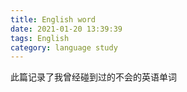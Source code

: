 ```yaml
---
title: English word
date: 2021-01-20 13:39:39
tags: English
category: language study
---
```

此篇记录了我曾经碰到过的不会的英语单词
<!-- more -->
